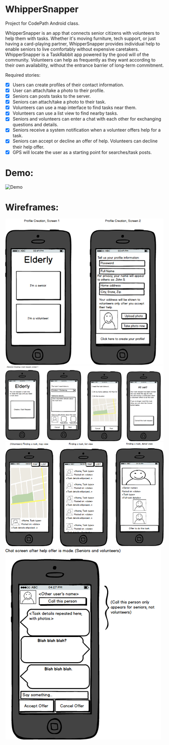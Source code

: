 # WhipperSnapper
Project for CodePath Android class.

WhipperSnapper is an app that connects senior citizens with volunteers to help them with tasks. Whether it's moving furniture, tech support, or just having a card-playing partner, WhipperSnapper provides individual help to enable seniors to live comfortably without expensive caretakers. WhipperSnapper is a TaskRabbit app powered by the good will of the community. Volunteers can help as frequently as they want according to their own availability, without the entrance barrier of long-term commitment.

Required stories:

 * [X] Users can create profiles of their contact information.
 * [X] User can attach/take a photo to their profile.
 * [X] Seniors can posts tasks to the server.
 * [X] Seniors can attach/take a photo to their task.
 * [X] Volunteers can use a map interface to find tasks near them.
 * [X] Volunteers can use a list view to find nearby tasks.
 * [X] Seniors and volunteers can enter a chat with each other for exchanging questions and details.
 * [X] Seniors receive a system notification when a volunteer offers help for a task.
 * [X] Seniors can accept or decline an offer of help. Volunteers can decline their help offer.
 * [X] GPS will locate the user as a starting point for searches/task posts.

# Demo:

 ![Demo](demo.gif)

# Wireframes:

 ![Profile creation](ws_profile_creation.png)
 ![Seniors posting a task](ws_senior_create_task.png)
 ![Volunteers finding a task](ws_volunteer_find_task.png)
 ![Chat screen to accept help offer](ws_chat.png)